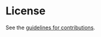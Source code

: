# License

See the
[guidelines for contributions](https://github.com/lpardue/draft-pardue-quic-siduck/blob/master/CONTRIBUTING.md).
